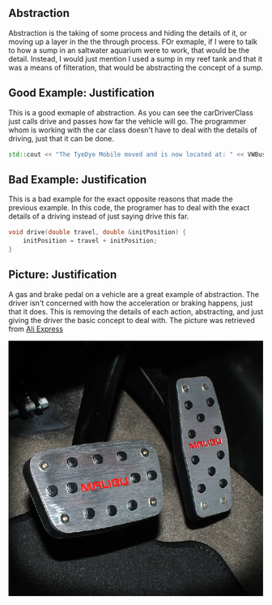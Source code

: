 Abstraction
-----------
Abstraction is the taking of some process and hiding the details of it, or moving up a layer in the the through process. FOr exmaple, if I were to talk to how a sump in an saltwater aquarium were to work, that would be the detail. Instead, I would just mention I used a sump in my reef tank and that it was a means of filteration, that would be abstracting the concept of a sump. 

Good Example: Justification
---------------------------
This is a good exmaple of abstraction. As you can see the carDriverClass just calls drive and passes how far the vehicle will go. The programmer whom is working with the car class doesn't have to deal with the details of driving, just that it can be done.  
```c++
std::cout << "The TyeDye Mobile moved and is now located at: " << VWBus.drive(6.00) << std::endl;
```

Bad Example: Justification
---------------------------
This is a bad example for the exact opposite reasons that made the previous example. In this code, the programer has to deal with the exact details of a driving instead of just saying drive this far. 
```c++ 
void drive(double travel, double &initPosition) { 
	initPosition = travel + initPosition;
}
```
Picture: Justification
----------------------
A gas and brake pedal on a vehicle are a great example of abstraction. The driver isn't concerned with how the acceleration or braking happens, just that it does. This is removing the details of each action, abstracting, and just giving the driver the basic concept to deal with. The picture was retrieved from [Ali Express](https://www.aliexpress.com) 

![Abstraction Example](/Pictures/abstraction.jpg)
